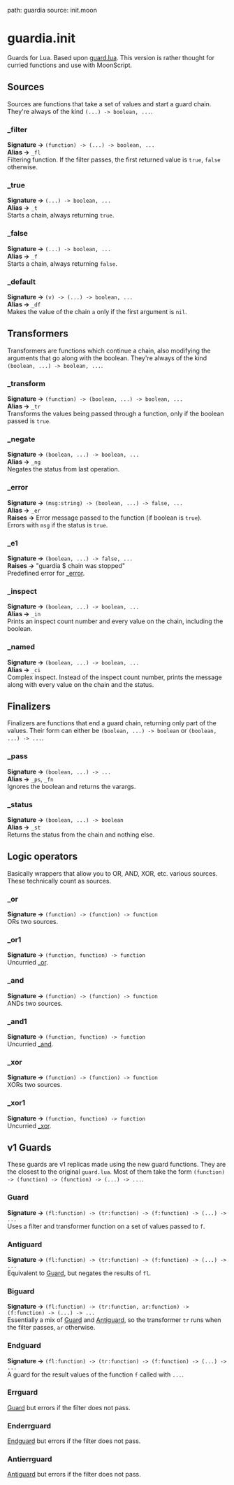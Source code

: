 path: guardia
source: init.moon

# guardia.init

Guards for Lua. Based upon [guard.lua](https://github.com/Yonaba/guard.lua).
This version is rather thought for curried functions and use with MoonScript.

## Sources

Sources are functions that take a set of values and start a guard chain. They're always
of the kind `(...) -> boolean, ...`.

### \_filter

**Signature →** `(function) -> (...) -> boolean, ...`<br>
**Alias →** `_fl`<br>
Filtering function. If the filter passes, the first returned value is `true`, `false` otherwise.

### \_true

**Signature →** `(...) -> boolean, ...`<br>
**Alias →** `_t`<br>
Starts a chain, always returning `true`.

### \_false

**Signature →** `(...) -> boolean, ...`<br>
**Alias →** `_f`<br>
Starts a chain, always returning `false`.

### \_default

**Signature →** `(v) -> (...) -> boolean, ...`<br>
**Alias →** `_df`<br>
Makes the value of the chain `a` only if the first argument is `nil`.

## Transformers

Transformers are functions which continue a chain, also modifying the arguments that go along
with the boolean. They're always of the kind `(boolean, ...) -> boolean, ...`.

### \_transform

**Signature →** `(function) -> (boolean, ...) -> boolean, ...`<br>
**Alias →** `_tr`<br>
Transforms the values being passed through a function, only if the boolean passed is `true`.

### \_negate

**Signature →** `(boolean, ...) -> boolean, ...`<br>
**Alias →** `_ng`<br>
Negates the status from last operation.

### \_error

**Signature →** `(msg:string) -> (boolean, ...) -> false, ...`<br>
**Alias →** `_er`<br>
**Raises →** Error message passed to the function (if boolean is `true`).<br>
Errors with `msg` if the status is `true`.

### \_e1

**Signature →** `(boolean, ...) -> false, ...`<br>
**Raises →** "guardia $ chain was stopped"<br>
Predefined error for [_error](#_error).

### \_inspect

**Signature →** `(boolean, ...) -> boolean, ...`<br>
**Alias →** `_in`<br>
Prints an inspect count number and every value on the chain, including the boolean.

### \_named

**Signature →** `(boolean, ...) -> boolean, ...`<br>
**Alias →** `_ci`<br>
Complex inspect. Instead of the inspect count number, prints the message along with every value on the
chain and the status.

## Finalizers

Finalizers are functions that end a guard chain, returning only part of the values. Their form
can either be `(boolean, ...) -> boolean` or `(boolean, ...) -> ...`.

### \_pass

**Signature →** `(boolean, ...) -> ...`<br>
**Alias →** `_ps`, `_fn`<br>
Ignores the boolean and returns the varargs.

### \_status

**Signature →** `(boolean, ...) -> boolean`<br>
**Alias →** `_st`<br>
Returns the status from the chain and nothing else.

## Logic operators

Basically wrappers that allow you to OR, AND, XOR, etc. various sources. These technically count as sources.

### \_or

**Signature →** `(function) -> (function) -> function`<br>
ORs two sources.

### \_or1

**Signature →** `(function, function) -> function`<br>
Uncurried [_or](#_or).

### \_and

**Signature →** `(function) -> (function) -> function`<br>
ANDs two sources.

### \_and1

**Signature →** `(function, function) -> function`<br>
Uncurried [_and](#_and).

### \_xor

**Signature →** `(function) -> (function) -> function`<br>
XORs two sources.

### \_xor1

**Signature →** `(function, function) -> function`<br>
Uncurried [_xor](#_xor).

## v1 Guards

These guards are v1 replicas made using the new guard functions. They are the closest to
the original `guard.lua`. Most of them take the form `(function) -> (function) -> (function) -> (...) -> ...`.

### Guard

**Signature →** `(fl:function) -> (tr:function) -> (f:function) -> (...) -> ...`<br>
Uses a filter and transformer function on a set of values passed to `f`.

### Antiguard

**Signature →** `(fl:function) -> (tr:function) -> (f:function) -> (...) -> ...`<br>
Equivalent to [Guard](#Guard), but negates the results of `fl`.

### Biguard

**Signature →** `(fl:function) -> (tr:function, ar:function) -> (f:function) -> (...) -> ...`<br>
Essentially a mix of [Guard](#Guard) and [Antiguard](#Antiguard), so the transformer `tr` runs
when the filter passes, `ar` otherwise.

### Endguard

**Signature →** `(fl:function) -> (tr:function) -> (f:function) -> (...) -> ...`<br>
A guard for the result values of the function `f` called with `...`.

### Errguard

[Guard](#Guard) but errors if the filter does not pass.

### Enderrguard

[Endguard](#Endguard) but errors if the filter does not pass.

### Antierrguard

[Antiguard](#Antiguard) but errors if the filter does not pass.

